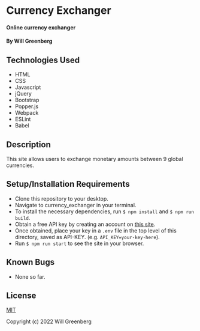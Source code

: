 # Currency Exchanger

#### Online currency exchanger

#### By Will Greenberg

## Technologies Used

* HTML
* CSS
* Javascript
* jQuery
* Bootstrap
* Popper.js
* Webpack
* ESLint
* Babel

## Description

This site allows users to exchange monetary amounts between 9 global currencies.

## Setup/Installation Requirements

* Clone this repository to your desktop.
* Navigate to currency_exchanger in your terminal.
* To install the necessary dependencies, run `$ npm install` and `$ npm run build`.
* Obtain a free API key by creating an account on [this site](https://www.exchangerate-api.com/).
* Once obtained, place your key in a `.env` file in the top level of this directory, saved as API-KEY. (e.g. `API_KEY=your-key-here`).
* Run `$ npm run start` to see the site in your browser.

## Known Bugs

* None so far.

## License

[MIT](https://opensource.org/licenses/MIT)

Copyright (c) 2022 Will Greenberg